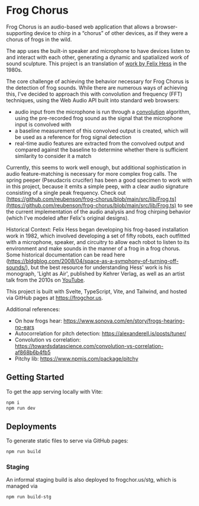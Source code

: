 # Frog Chorus

Frog Chorus is an audio-based web application that allows a browser-supporting device to chirp in a “chorus” of other devices, as if they were a chorus of frogs in the wild.

The app uses the built-in speaker and microphone to have devices listen to and interact with each other, generating a dynamic and spatialized work of sound sculpture. This project is an translation of [work by Felix Hess](https://isea-archives.siggraph.org/art-events/electronic-sound-creatures-by-felix-hess/) in the 1980s.

The core challenge of achieving the behavior necessary for Frog Chorus is the detection of frog sounds. While there are numerous ways of achieving this, I've decided to approach this with convolution and frequency (FFT) techniques, using the Web Audio API built into standard web browsers:

- audio input from the microphone is run through a [convolution](https://en.wikipedia.org/wiki/Convolution) algorithm, using the pre-recorded frog sound as the signal that the microphone input is convolved with
- a baseline measurement of this convolved output is created, which will be used as a reference for frog signal detection
- real-time audio features are extracted from the convolved output and compared against the baseline to determine whether there is sufficient similarity to consider it a match

Currently, this seems to work well enough, but additional sophistication in audio feature-matching is necessary for more complex frog calls. The spring peeper (Pseudacris crucifer) has been a good specimen to work with in this project, because it emits a simple peep, with a clear audio signature consisting of a single peak frequency. Check out [https://github.com/reubenson/frog-chorus/blob/main/src/lib/Frog.ts](https://github.com/reubenson/frog-chorus/blob/main/src/lib/Frog.ts) to see the current implementation of the audio analysis and frog chirping behavior (which I've modeled after Felix's original designs).

Historical Context:
Felix Hess began developing his frog-based installation work in 1982, which involved developing a set of fifty robots, each outfitted with a microphone, speaker, and circuitry to allow each robot to listen to its environment and make sounds in the manner of a frog in a frog chorus. Some historical documentation can be read here (https://bldgblog.com/2008/04/space-as-a-symphony-of-turning-off-sounds/), but the best resource for understanding Hess' work is his monograph, 'Light as Air', published by Kehrer Verlag, as well as an artist talk from the 2010s on [YouTube](https://www.youtube.com/watch?v=rMnFKYHzm2k).

This project is built with Svelte, TypeScript, Vite, and Tailwind, and hosted via GitHub pages at https://frogchor.us.

Additional references:
- On how frogs hear: https://www.sonova.com/en/story/frogs-hearing-no-ears
- Autocorrelation for pitch detection: https://alexanderell.is/posts/tuner/
- Convolution vs correlation: https://towardsdatascience.com/convolution-vs-correlation-af868b6b4fb5
- Pitchy lib: https://www.npmjs.com/package/pitchy

## Getting Started

To get the app serving locally with Vite:

```bash
npm i
npm run dev
```

## Deployments

To generate static files to serve via GitHub pages:

```bash
npm run build
```

### Staging

An informal staging build is also deployed to frogchor.us/stg, which is managed via

```bash
npm run build-stg
```
